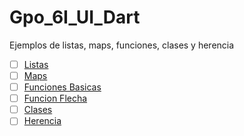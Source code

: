 # Gpo_6I_UI_Dart
Ejemplos de listas, maps, funciones, clases y herencia
-  [ ] [Listas](https://dartpad.dartlang.org/74e7299714157a253d13853941aa8701) 
-  [ ] [Maps](https://dartpad.dartlang.org/)
-  [ ] [Funciones Basicas](https://dartpad.dartlang.org/)
-  [ ] [Funcion Flecha](https://dartpad.dartlang.org/)
-  [ ] [Clases](https://dartpad.dartlang.org/)
-  [ ] [Herencia](https://dartpad.dartlang.org/)
